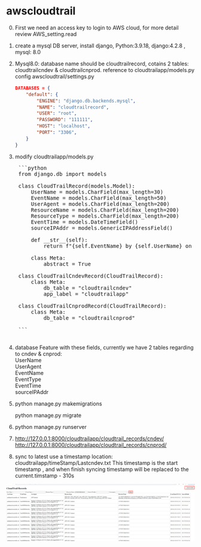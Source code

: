 # awscloudtrail
0. First we need an access key to login to AWS cloud, for more detail review AWS_setting.read

1. create a mysql DB server, install django, Python:3.9.18, django:4.2.8 , mysql: 8.0

2. Mysql8.0: database name should be cloudtrailrecord, cotains 2 tables: cloudtrailcndev & cloudtrailcnprod. reference to cloudtrailapp/models.py<br>
    config awscloudtrail/settings.py
    ```json
    DATABASES = {
        "default": {
            "ENGINE": "django.db.backends.mysql",
            "NAME": "cloudtrailrecord",
            "USER": "root",
            "PASSWORD": "111111",
            "HOST": "localhost",
            "PORT": "3306",
        }
    } 


3. modify cloudtrailapp/models.py
    <pre>
    ```python
    from django.db import models

    class CloudTrailRecord(models.Model):
        UserName = models.CharField(max_length=30)
        EventName = models.CharField(max_length=50)
        UserAgent = models.CharField(max_length=200)
        ResourceName = models.CharField(max_length=200)
        ResourceType = models.CharField(max_length=200)
        EventTime = models.DateTimeField()
        sourceIPAddr = models.GenericIPAddressField()

        def __str__(self):
            return f"{self.EventName} by {self.UserName} on {self.EventTime}"

        class Meta:
            abstract = True

    class CloudTrailCndevRecord(CloudTrailRecord):
        class Meta:
            db_table = "cloudtrailcndev"
            app_label = "cloudtrailapp"

    class CloudTrailCnprodRecord(CloudTrailRecord):
        class Meta:
            db_table = "cloudtrailcnprod"
    
    ```
    </pre>

4. database Feature with these fields, currently we have 2 tables regarding to cndev & cnprod:<br>
    UserName<br>
    UserAgent<br>
    EventName<br>
    EventType<br>
    EventTime<br>
    sourceIPAddr<br>

5. python manage.py makemigrations

   python manage.py migrate

6. python manage.py runserver

7. http://127.0.0.1:8000/cloudtrailapp/cloudtrail_records/cndev/ <br>
   http://127.0.0.1:8000/cloudtrailapp/cloudtrail_records/cnprod/

8. sync to latest use a timestamp location: cloudtrailapp/timeStamp/Lastcndev.txt
    This timestamp is the start timestamp , and when finish syncing timestamp will be replaced to the 
    current.timstamp - 310s

![Code Demo](./images/results.gif)